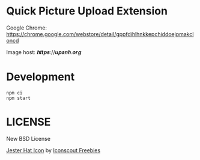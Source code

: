 # Quick Picture Upload Extension

Google Chrome: https://chrome.google.com/webstore/detail/gppfdihlhnkkepchiddoejpmakcloncd

Image host: 𝒉𝒕𝒕𝒑𝒔://𝒖𝒑𝒂𝒏𝒉.𝒐𝒓𝒈

# Development

```
npm ci
npm start
```

# LICENSE
New BSD License

<a href="https://iconscout.com/icons/jester-hat" target="_blank">Jester Hat Icon</a> by <a href="https://iconscout.com/contributors/iconscout" target="_blank">Iconscout Freebies</a>